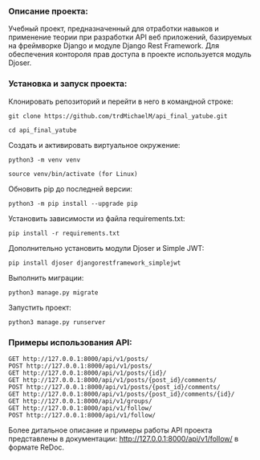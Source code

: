### Описание проекта:
Учебный проект, предназначенный для отработки навыков и применение теории при разработки
API веб приложений, базируемых на фреймворке Django и модуле Django Rest Framework.
Для обеспечения контороля прав доступа в проекте используется модуль Djoser.

### Установка и запуск проекта:

Клонировать репозиторий и перейти в него в командной строке:

```
git clone https://github.com/trdMichaelM/api_final_yatube.git
```

```
cd api_final_yatube
```

Cоздать и активировать виртуальное окружение:

```
python3 -m venv venv
```

```
source venv/bin/activate (for Linux)
```

Обновить pip до последней версии:
```
python3 -m pip install --upgrade pip
```

Установить зависимости из файла requirements.txt:

```
pip install -r requirements.txt
```

Дополнительно установить модули Djoser и Simple JWT:

```
pip install djoser djangorestframework_simplejwt 
```

Выполнить миграции:

```
python3 manage.py migrate
```

Запустить проект:

```
python3 manage.py runserver
```

### Примеры использования API:


```
GET http://127.0.0.1:8000/api/v1/posts/
POST http://127.0.0.1:8000/api/v1/posts/
GET http://127.0.0.1:8000/api/v1/posts/{id}/
GET http://127.0.0.1:8000/api/v1/posts/{post_id}/comments/
POST http://127.0.0.1:8000/api/v1/posts/{post_id}/comments/
GET http://127.0.0.1:8000/api/v1/posts/{post_id}/comments/{id}/
GET http://127.0.0.1:8000/api/v1/groups/
GET http://127.0.0.1:8000/api/v1/follow/
POST http://127.0.0.1:8000/api/v1/follow/
```

Более дитальное описание и примеры работы API проекта представлены в 
документации: http://127.0.0.1:8000/api/v1/follow/ в формате ReDoc.